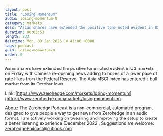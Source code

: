 ```yaml
---
layout: post
title: "Losing Momentum"
audio: losing-momentum-0
category: markets
desc: "Asian shares have extended the positive tone noted evident in US markets on Friday with Chinese re-opening news adding to hopes of a lower pace of rate hikes from the Federal Reserve. The Asia MSCI index has entered a bull market from its October lows."
duration: 00:03:53
length: 233
datetime: Mon, 09 Jan 2023 14:41:00 +0000
tags: podcast
guid: losing-momentum-0
order: 0
---
```

Asian shares have extended the positive tone noted evident in US markets on Friday with Chinese re-opening news adding to hopes of a lower pace of rate hikes from the Federal Reserve. The Asia MSCI index has entered a bull market from its October lows.

Link: [https://www.zerohedge.com/markets/losing-momentum](https://www.zerohedge.com/markets/losing-momentum)

About: The Zerohedge Podcast is a non-commercial, automated program, designed to give people a way to get news from Zerohedge in an audio format.  I am actively working on tweaking and improving the setup to create a better listening experience (December 2022).  Suggestions are welcome: [zerohedgePodcast@outlook.com](mailto:zerohedgePodcast@outlook.com)